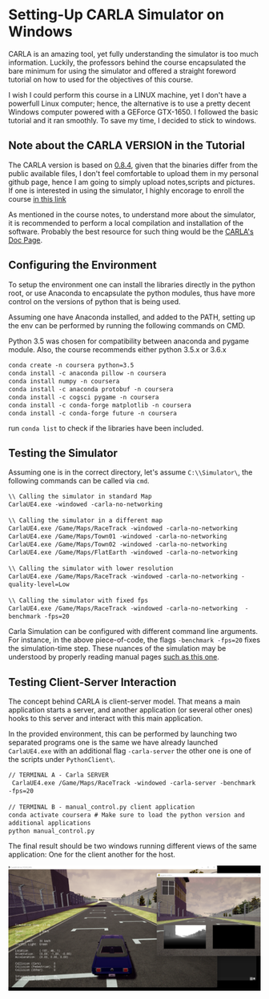 # Setting-Up CARLA Simulator on Windows

CARLA is an amazing tool, yet fully understanding the simulator is too much information. 
Luckily, the professors behind the course encapsulated the bare minimum for using the simulator
and offered a straight foreword tutorial on how to used for the objectives of this course.

I wish I could perform this course in a LINUX machine, yet I don't have a powerfull Linux computer; 
hence, the alternative is to use a pretty decent Windows computer powered with a GEForce GTX-1650. 
I followed the basic tutorial and it ran smoothly. To save my time, I decided to stick to windows. 

## Note about the CARLA VERSION in the Tutorial
The CARLA version is based on [0.8.4](https://github.com/carla-simulator/carla/releases/tag/0.8.4), given
that the binaries differ from the public available files, I don't feel comfortable to upload them in my
personal github page, hence I am going to simply upload notes,scripts and pictures. If one is interested
in using the simulator, I highly encorage to enroll the course [in this link](https://www.coursera.org/learn/intro-self-driving-cars?=)

As mentioned in the course notes, to understand more about the simulator, it is recommended to perform 
a local compilation and installation of the software. Probably the best resource for such thing would 
be the [CARLA's Doc Page](https://carla.readthedocs.io/en/latest/).

## Configuring the Environment
To setup the environment one can install the libraries directly in the python root, 
or use Anaconda to encapsulate the python modules, thus have more control on the versions
of python that is being used. 

Assuming one have Anaconda installed, and added to the PATH, setting up the env can be performed
by running the following commands on CMD.

Python 3.5 was chosen for compatibility between anaconda and pygame module. Also, the course recommends
either python 3.5.x or 3.6.x

```
conda create -n coursera python=3.5
conda install -c anaconda pillow -n coursera
conda install numpy -n coursera
conda install -c anaconda protobuf -n coursera
conda install -c cogsci pygame -n coursera
conda install -c conda-forge matplotlib -n coursera
conda install -c conda-forge future -n coursera
```

run `conda list` to check if the libraries have been included.

## Testing the Simulator
Assuming one is in the correct directory, let's assume `C:\\Simulator\`, the following commands can be 
called via `cmd`.

```
\\ Calling the simulator in standard Map
CarlaUE4.exe -windowed -carla-no-networking 

\\ Calling the simulator in a different map
CarlaUE4.exe /Game/Maps/RaceTrack -windowed -carla-no-networking
CarlaUE4.exe /Game/Maps/Town01 -windowed -carla-no-networking
CarlaUE4.exe /Game/Maps/Town02 -windowed -carla-no-networking
CarlaUE4.exe /Game/Maps/FlatEarth -windowed -carla-no-networking

\\ Calling the simulator with lower resolution
CarlaUE4.exe /Game/Maps/RaceTrack -windowed -carla-no-networking -quality-level=Low

\\ Calling the simulator with fixed fps
CarlaUE4.exe /Game/Maps/RaceTrack -windowed -carla-no-networking  -benchmark -fps=20
```

Carla Simulation can be configured with different command line arguments. For instance, in the above
piece-of-code, the flags `-benchmark -fps=20` fixes the simulation-time step. These nuances of the simulation
may be understood by properly reading manual pages [such as this one](https://carla.readthedocs.io/en/stable/configuring_the_simulation/#fixed-time-step).

## Testing Client-Server Interaction
The concept behind CARLA is client-server model. That means a main application starts a server, and another application (or several
other ones) hooks to this server and interact with this main application. 

In the provided environment, this can be performed by launching two separated programs one is the same we have already 
launched `CarlaUE4.exe` with an additional flag `-carla-server` the other one is one of the scripts under `PythonClient\`. 

```
// TERMINAL A - Carla SERVER
 CarlaUE4.exe /Game/Maps/RaceTrack -windowed -carla-server -benchmark -fps=20

// TERMINAL B - manual_control.py client application
conda activate coursera # Make sure to load the python version and additional applications
python manual_control.py 
```

The final result should be two windows running different views of the same application: One for the client
another for the host.

![Demo Client Host Simulation](figs/demo_client_server.png)


